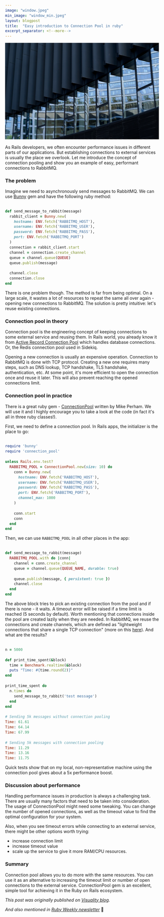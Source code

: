 ```yaml
---
image: "window.jpeg"
min_image: "window_min.jpeg"
layout: blogpost
title:  "Easy introduction to Connection Pool in ruby"
excerpt_separator: <!--more-->
---
```


![image](/images/window.jpeg)

As Rails developers, we often encounter performance issues in different parts of our applications. But establishing connections to external services is usually the place we overlook. Let me introduce the concept of connection pooling and show you an example of easy, performant connections to RabbitMQ.

<!--more-->

### The problem

Imagine we need to asynchronously send messages to RabbitMQ. We can use [Bunny](https://github.com/ruby-amqp/bunny) gem and have the following ruby method:

```ruby

def send_message_to_rabbit(message)
  rabbit_client = Bunny.new(
    hostname: ENV.fetch('RABBITMQ_HOST'),
    username: ENV.fetch('RABBITMQ_USER'),
    password: ENV.fetch('RABBITMQ_PASS'),
    port: ENV.fetch('RABBITMQ_PORT')
  )
  connection = rabbit_client.start
  channel = connection.create_channel
  queue = channel.queue(QUEUE)
  queue.publish(message)

  channel.close
  connection.close
end
```

There is one problem though. The method is far from being optimal. On a large scale, it wastes a lot of resources to repeat the same all over again - opening new connections to RabbitMQ. The solution is pretty intuitive: let's reuse existing connections.

### Connection pool in theory

Connection pool is the engineering concept of keeping connections to some external service and reusing them. In Rails world, you already know it from [Active Record Connection Pool](https://api.rubyonrails.org/classes/ActiveRecord/ConnectionAdapters/ConnectionPool.html) which handles database connections. Or, the Redis connection pool used in Sidekiq.

Opening a new connection is usually an expensive operation. Connection to RabbitMQ is done with TCP protocol. Creating a new one requires many steps, such as DNS lookup, TCP handshake, TLS handshake, authentication, etc. At some point, it's more efficient to open the connection once and reuse it later. This will also prevent reaching the opened connections limit.

### Connection pool in practice

There is a great ruby gem - [ConnectionPool](https://github.com/mperham/connection_pool) written by Mike Perham. We will use it and I highly encourage you to take a look at the code (in fact it's all in three ruby classes!).

First, we need to define a connection pool. In Rails apps, the initializer is the place to go:

```ruby

require 'bunny'
require 'connection_pool'

unless Rails.env.test?
  RABBITMQ_POOL = ConnectionPool.new(size: 10) do
    conn = Bunny.new(
      hostname: ENV.fetch('RABBITMQ_HOST'),
      username: ENV.fetch('RABBITMQ_USER'),
      password: ENV.fetch('RABBITMQ_PASS'),
      port: ENV.fetch('RABBITMQ_PORT'),
      channel_max: 1000
    )

    conn.start
    conn
  end
end
```

Then, we can use `RABBITMQ_POOL`  in all other places in the app:

```ruby

def send_message_to_rabbit(message)
  RABBITMQ_POOL.with do |conn|
    channel = conn.create_channel
    queue = channel.queue(QUEUE_NAME, durable: true)

    queue.publish(message, { persistent: true })
    channel.close
  end
end
```

The above block tries to pick an existing connection from the pool and if there is none - it waits. A timeout error will be raised if a time limit is reached (5 seconds by default). Worth mentioning that connections inside the pool are created lazily when they are needed.
In RabbitMQ, we reuse the connections and create channels, which are defined as "lightweight connections that share a single TCP connection" (more on this [here](https://www.rabbitmq.com/tutorials/amqp-concepts.html#amqp-channels)).
And what are the results?

```ruby

n = 5000

def print_time_spent(&block)
  time = Benchmark.realtime(&block)
  puts "Time: #{time.round(2)}"
end

print_time_spent do
  n.times do
    send_message_to_rabbit('test message')
  end
end

# Sending 5k messages without connection pooling
Time: 61.61
Time: 64.14
Time: 67.99

# Sending 5k messages with connection pooling
Time: 11.29
Time: 13.16
Time: 11.75
```

Quick tests show that on my local, non-representative machine using the connection pool gives about a 5x performance boost.

### Discussion about performance

Handling performance issues in production is always a challenging task. There are usually many factors that need to be taken into consideration. The usage of ConnectionPool might need some tweaking. You can change the number of opened connections, as well as the timeout value to find the optimal configuration for your system.

Also, when you see timeout errors while connecting to an external service, there might be other options worth trying:

- increase connection limit
- increase timeout value
- scale up the service to give it more RAM/CPU resources.

### Summary

Connection pool allows you to do more with the same resources. You can use it as an alternative to increasing the timeout limit or number of open connections to the external service. ConnectionPool gem is an excellent, simple tool for achieving it in the Ruby on Rails ecosystem.


*This post was originally published on [Visuality blog](https://www.visuality.pl/posts/easy-introduction-to-connection-pool-in-ruby).*

*And also mentioned in [Ruby Weekly newsletter](https://rubyweekly.com/issues/672)* 🎉
